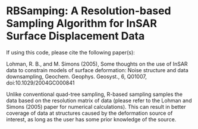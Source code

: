 # RBSamping: A Resolution-based Sampling Algorithm for InSAR Surface Displacement Data

If using this code, please cite the following paper(s):

Lohman, R. B., and M. Simons (2005), Some thoughts on the use of InSAR data to constrain models of surface deformation: Noise structure and data downsampling, Geochem. Geophys. Geosyst., 6, Q01007, doi:10.1029/2004GC000841

Unlike conventional quad-tree sampling, R-based sampling samples the data based on the resolution matrix of data (please refer to the Lohman and Simons (2005) paper for numerical calculations). This can result in better coverage of data at structures caused by the deformation source of interest, as long as the user has some prior knowledge of the source.
